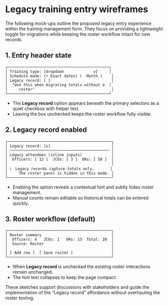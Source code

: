 # Legacy training entry wireframes

The following mock-ups outline the proposed legacy entry experience within the training management form. They focus on providing a lightweight toggle for migrations while keeping the roster workflow intact for new records.

## 1. Entry header state

```
┌─────────────────────────────────────────────┐
│ Training type: [dropdown             v]     │
│ Schedule mode: (• Exact dates) (  Month )    │
│ Legacy record: [ ]                           │
│  "Use this when migrating totals without a  │
│     roster"                                  │
└─────────────────────────────────────────────┘
```

* The **Legacy record** option appears beneath the primary selectors as a quiet checkbox with helper text.
* Leaving the box unchecked keeps the roster workflow fully visible.

## 2. Legacy record enabled

```
┌──────────────────────────────────────────────┐
│ Legacy record: [x]                           │
│ ──────────────────────────────────────────── │
│ Legacy attendees (inline inputs)             │
│  Officers: [ 12 ]  JCOs: [ 3 ]  ORs: [ 58 ]  │
│                                              │
│ ℹ️  Legacy records capture totals only.       │
│     The roster panel is hidden in this mode. │
└──────────────────────────────────────────────┘
```

* Enabling the option reveals a contextual hint and subtly hides roster management.
* Manual counts remain editable so historical totals can be entered quickly.

## 3. Roster workflow (default)

```
┌──────────────────────────────────────────────┐
│ Roster summary                               │
│  Officers: 4   JCOs: 1   ORs: 15  Total: 20  │
│  Source: Roster                              │
│                                              │
│ [ Add row ]  [ Save roster ]                 │
└──────────────────────────────────────────────┘
```

* When **Legacy record** is unchecked the existing roster interactions remain unchanged.
* The hint text collapses to keep the page compact.

These sketches support discussions with stakeholders and guide the implementation of the “Legacy record” affordance without overhauling the roster tooling.
